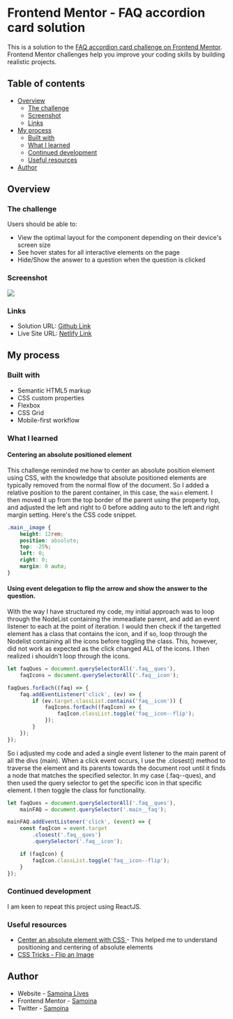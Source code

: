 # Frontend Mentor - FAQ accordion card solution

This is a solution to the [FAQ accordion card challenge on Frontend Mentor](https://www.frontendmentor.io/challenges/faq-accordion-card-XlyjD0Oam). Frontend Mentor challenges help you improve your coding skills by building realistic projects.

## Table of contents

- [Overview](#overview)
  - [The challenge](#the-challenge)
  - [Screenshot](#screenshot)
  - [Links](#links)
- [My process](#my-process)
  - [Built with](#built-with)
  - [What I learned](#what-i-learned)
  - [Continued development](#continued-development)
  - [Useful resources](#useful-resources)
- [Author](#author)

## Overview

### The challenge

Users should be able to:

- View the optimal layout for the component depending on their device's screen size
- See hover states for all interactive elements on the page
- Hide/Show the answer to a question when the question is clicked

### Screenshot

![](./screenshot.jpg)

### Links

- Solution URL: [Github Link](https://github.com/samoina/faq-accordion-card-JS)
- Live Site URL: [Netlify Link](samoina-faq-card-js.netlify.app)

## My process

### Built with

- Semantic HTML5 markup
- CSS custom properties
- Flexbox
- CSS Grid
- Mobile-first workflow

### What I learned

#### Centering an absolute positioned element

This challenge reminded me how to center an absolute position element using CSS, with the knowledge that absolute positioned elements are typically removed from the normal flow of the document. So I added a relative position to the parent container, in this case, the `main` element. I then moved it up from the top border of the parent using the property top, and adjusted the left and right to 0 before adding auto to the left and right margin setting. Here's the CSS code snippet.

```css
.main__image {
	height: 12rem;
	position: absolute;
	top: -25%;
	left: 0;
	right: 0;
	margin: 0 auto;
}
```

#### Using event delegation to flip the arrow and show the answer to the question.

With the way I have structured my code, my initial approach was to loop through the NodeList containing the immeadiate parent, and add an event listener to each at the point of iteration. I would then check if the targetted element has a class that contains the icon, and if so, loop through the Nodelist containing all the icons before toggling the class. This, however, did not work as expected as the click changed ALL of the icons. I then realized i shouldn't loop through the icons.

```js
let faqQues = document.querySelectorAll('.faq__ques'),
	faqIcons = document.querySelectorAll('.faq__icon');

faqQues.forEach((faq) => {
	faq.addEventListener('click', (ev) => {
		if (ev.target.classList.contains('faq__icon')) {
			faqIcons.forEach((faqIcon) => {
				faqIcon.classList.toggle('faq__icon--flip');
			});
		}
	});
});
```

So i adjusted my code and aded a single event listener to the main parent of all the divs (main). When a click event occurs, I use the .closest() method to traverse the element and its parents towards the document root until it finds a node that matches the specified selector. In my case (.faq--ques), and then used the query selector to get the specific icon in that specific element. I then toggle the class for functionality.

```js
let faqQues = document.querySelectorAll('.faq__ques'),
	mainFAQ = document.querySelector('.main__faq');

mainFAQ.addEventListener('click', (event) => {
	const faqIcon = event.target
		.closest('.faq__ques')
		.querySelector('.faq__icon');

	if (faqIcon) {
		faqIcon.classList.toggle('faq__icon--flip');
	}
});
```

### Continued development

I am keen to repeat this project using ReactJS.

### Useful resources

- [Center an absolute element with CSS ](https://www.freecodecamp.org/news/how-to-center-an-absolute-positioned-element/) - This helped me to understand positioning and centering of absolute elements
- [CSS Tricks - Flip an Image](https://css-tricks.com/snippets/css/flip-an-image/)

## Author

- Website - [Samoina Lives](https://samoinalives.wordpress.com/)
- Frontend Mentor - [Samoina](https://www.frontendmentor.io/profile/samoina)
- Twitter - [Samoina](https://www.twitter.com/samoina)
